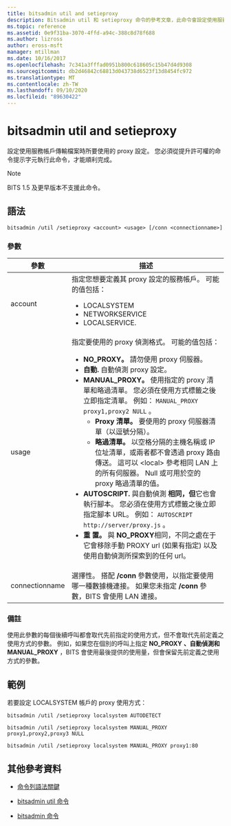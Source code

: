 ```yaml
---
title: bitsadmin util and setieproxy
description: Bitsadmin util 和 setieproxy 命令的參考文章，此命令會設定使用服務帳戶傳輸檔案時所使用的 proxy 設定。
ms.topic: reference
ms.assetid: 0e9f31ba-3070-4ffd-a94c-388c8d78f688
ms.author: lizross
author: eross-msft
manager: mtillman
ms.date: 10/16/2017
ms.openlocfilehash: 7c341a3fffad0951b800c618605c15b47d4d9308
ms.sourcegitcommit: db2d46842c68813d043738d6523f13d8454fc972
ms.translationtype: MT
ms.contentlocale: zh-TW
ms.lasthandoff: 09/10/2020
ms.locfileid: "89630422"
---
```

# <a name="bitsadmin-util-and-setieproxy"></a>bitsadmin util and setieproxy

設定使用服務帳戶傳輸檔案時所要使用的 proxy 設定。 您必須從提升許可權的命令提示字元執行此命令，才能順利完成。

> [!NOTE]
> BITS 1.5 及更早版本不支援此命令。

## <a name="syntax"></a>語法

```
bitsadmin /util /setieproxy <account> <usage> [/conn <connectionname>]
```

### <a name="parameters"></a>參數

| 參數 | 描述 |
| --------- | ---------- |
| account | 指定您想要定義其 proxy 設定的服務帳戶。 可能的值包括：<ul><li>LOCALSYSTEM</li><li>   NETWORKSERVICE</li><li>LOCALSERVICE.</li></ul> |
| usage | 指定要使用的 proxy 偵測格式。 可能的值包括：<ul><li>**NO_PROXY。** 請勿使用 proxy 伺服器。</li><li>**自動.** 自動偵測 proxy 設定。</li><li>**MANUAL_PROXY。** 使用指定的 proxy 清單和略過清單。 您必須在使用方式標籤之後立即指定清單。 例如： `MANUAL_PROXY proxy1,proxy2 NULL` 。<ul><li>**Proxy 清單。** 要使用的 proxy 伺服器清單（以逗號分隔）。</li><li>**略過清單。** 以空格分隔的主機名稱或 IP 位址清單，或兩者都不會透過 proxy 路由傳送。 這可以 \<local> 參考相同 LAN 上的所有伺服器。 Null 或可用於空的 proxy 略過清單的值。</li></ul><li>**AUTOSCRIPT.** 與自動偵測 **相同，但**它也會執行腳本。 您必須在使用方式標籤之後立即指定腳本 URL。 例如： `AUTOSCRIPT http://server/proxy.js` 。</li><li>**重 置。** 與 **NO_PROXY**相同，不同之處在于它會移除手動 PROXY url (如果有指定) 以及使用自動偵測所探索到的任何 url。</li></ul> |
| connectionname | 選擇性。 搭配 **/conn** 參數使用，以指定要使用哪一種數據機連接。 如果您未指定 **/conn** 參數，BITS 會使用 LAN 連接。 |

### <a name="remarks"></a>備註

使用此參數的每個後續呼叫都會取代先前指定的使用方式，但不會取代先前定義之使用方式的參數。 例如，如果您在個別的呼叫上指定 **NO_PROXY** **、自動偵測和** **MANUAL_PROXY** ，BITS 會使用最後提供的使用量，但會保留先前定義之使用方式的參數。

## <a name="examples"></a>範例

若要設定 LOCALSYSTEM 帳戶的 proxy 使用方式：

```
bitsadmin /util /setieproxy localsystem AUTODETECT
```

```
bitsadmin /util /setieproxy localsystem MANUAL_PROXY proxy1,proxy2,proxy3 NULL
```

```
bitsadmin /util /setieproxy localsystem MANUAL_PROXY proxy1:80
```

## <a name="additional-references"></a>其他參考資料

- [命令列語法關鍵](command-line-syntax-key.md)

- [bitsadmin util 命令](bitsadmin-util.md)

- [bitsadmin 命令](bitsadmin.md)

